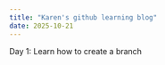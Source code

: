 ```yaml
---
title: "Karen's github learning blog"
date: 2025-10-21
---
```


Day 1:
Learn how to create a branch
